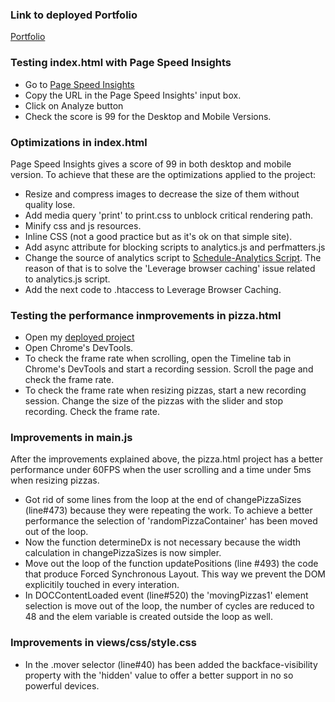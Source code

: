 ### Link to deployed Portfolio

<a href="http://lab.onclud.com/udportfolio">Portfolio</a>

### Testing index.html with Page Speed Insights

* Go to <a href="https://developers.google.com/speed/pagespeed/insights/?hl=es">Page Speed Insights</a>
* Copy the URL in the Page Speed Insights' input box.
* Click on Analyze button
* Check the score is 99 for the Desktop and Mobile Versions.

### Optimizations in index.html

Page Speed Insights gives a score of 99 in both desktop and mobile version. To achieve that these are the optimizations applied to the project:

* Resize and compress images to decrease the size of them without quality lose.
* Add media query 'print' to print.css to unblock critical rendering path.
* Minify css and js resources.
* Inline CSS (not a good practice but as it's ok on that simple site).
* Add async attribute for blocking scripts to analytics.js and perfmatters.js
* Change the source of analytics script to <a href="http://sourceforge.net/projects/schedule-analytics/">Schedule-Analytics Script</a>. The reason of that is to solve the 'Leverage browser caching' issue related to analytics.js script.
* Add the next code to .htaccess to Leverage Browser Caching.

### Testing the performance inmprovements in pizza.html

* Open my <a href="http://lab.onclud.com/udportfolio/views/pizza.html">deployed project</a>
* Open Chrome's DevTools.
* To check the frame rate when scrolling, open the Timeline tab in Chrome's DevTools and start a recording session. Scroll the page and check the frame rate.
* To check the frame rate when resizing pizzas, start a new recording session. Change the size of the pizzas with the slider and stop recording. Check the frame rate.

### Improvements in main.js

After the improvements explained above, the pizza.html project has a better performance under 60FPS when the user scrolling and a time under 5ms when resizing pizzas.

* Got rid of some lines from the loop at the end of changePizzaSizes (line#473) because they were repeating the work. To achieve a better performance the selection of 'randomPizzaContainer' has been moved out of the loop.
* Now the function determineDx is not necessary because the width calculation in changePizzaSizes is now simpler.
* Move out the loop of the function updatePositions (line #493) the code that produce Forced Synchronous Layout. This way we prevent the DOM explicitily touched in every interation.
* In DOCContentLoaded event (line#520) the 'movingPizzas1' element selection is move out of the loop, the number of cycles are reduced to 48 and the elem variable is created outside the loop as well.

### Improvements in views/css/style.css

* In the .mover selector (line#40) has been added the backface-visibility property with the 'hidden' value to offer a better support in no so powerful devices.